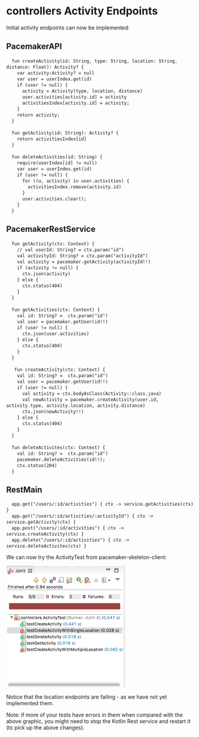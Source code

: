 # controllers Activity Endpoints

Initial activity endpoints can now be implemented:


## PacemakerAPI

~~~
  fun createActivity(id: String, type: String, location: String, distance: Float): Activity? {
    var activity:Activity? = null
    var user = userIndex.get(id)
    if (user != null) {
      activity = Activity(type, location, distance)
      user.activities[activity.id] = activity
      activitiesIndex[activity.id] = activity;
    }
    return activity;
  }
  
  fun getActivity(id: String): Activity? {
    return activitiesIndex[id]
  }

  fun deleteActivities(id: String) {
    require(userIndex[id] != null)
    var user = userIndex.get(id)
    if (user != null) {
      for ((u, activity) in user.activities) {
        activitiesIndex.remove(activity.id)
      }
      user.activities.clear();
    }
  }
~~~


## PacemakerRestService

~~~
  fun getActivity(ctx: Context) {
    // val userId: String? = ctx.param("id")
    val activityId: String? = ctx.param("activityId") 
    val activity = pacemaker.getActivity(activityId!!)
    if (activity != null) {
      ctx.json(activity)
    } else {
      ctx.status(404)
    }
  }

  fun getActivities(ctx: Context) {
    val id: String? =  ctx.param("id")
    val user = pacemaker.getUser(id!!)
    if (user != null) {
      ctx.json(user.activities)
    } else {
      ctx.status(404)
    }
  }

   fun createActivity(ctx: Context) {
    val id: String? =  ctx.param("id")
    val user = pacemaker.getUser(id!!)
    if (user != null) {
      val activity = ctx.bodyAsClass(Activity::class.java)
      val newActivity = pacemaker.createActivity(user.id, activity.type, activity.location, activity.distance)
      ctx.json(newActivity!!)
    } else {
      ctx.status(404)
    }
  }
  
  fun deleteActivites(ctx: Context) {
    val id: String? =  ctx.param("id")
    pacemaker.deleteActivities(id!!);
    ctx.status(204)
  }
~~~

## RestMain

~~~
  app.get("/users/:id/activities") { ctx -> service.getActivities(ctx) }
  app.get("/users/:id/activities/:activityId") { ctx -> service.getActivity(ctx) }
  app.post("/users/:id/activities") { ctx -> service.createActivity(ctx) }
  app.delete("/users/:id/activities") { ctx -> service.deleteActivites(ctx) }
~~~  


We can now try the ActivityTest from pacemaker-skeleton-client:

![](img/11.png)

Notice that the location endpoints are failing - as we have not yet implemented them.

Note: if more of your tests have errors in them when compared with the above graphic, you might need to stop the Kotlin Rest service and restart it (to pick up the above changes).
  

